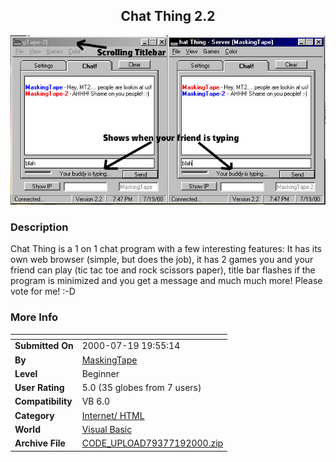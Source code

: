 ﻿<div align="center">

## Chat Thing 2\.2

<img src="PIC2000719204412036.jpg">
</div>

### Description

Chat Thing is a 1 on 1 chat program with a few interesting features: It has its own web browser (simple, but does the job), it has 2 games you and your friend can play (tic tac toe and rock scissors paper), title bar flashes if the program is minimized and you get a message and much much more! Please vote for me! :-D
 
### More Info
 


<span>             |<span>
---                |---
**Submitted On**   |2000-07-19 19:55:14
**By**             |[MaskingTape](https://github.com/Planet-Source-Code/PSCIndex/blob/master/ByAuthor/maskingtape.md)
**Level**          |Beginner
**User Rating**    |5.0 (35 globes from 7 users)
**Compatibility**  |VB 6\.0
**Category**       |[Internet/ HTML](https://github.com/Planet-Source-Code/PSCIndex/blob/master/ByCategory/internet-html__1-34.md)
**World**          |[Visual Basic](https://github.com/Planet-Source-Code/PSCIndex/blob/master/ByWorld/visual-basic.md)
**Archive File**   |[CODE\_UPLOAD79377192000\.zip](https://github.com/Planet-Source-Code/maskingtape-chat-thing-2-2__1-9895/archive/master.zip)








